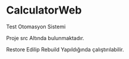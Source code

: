 # CalculatorWeb
Test Otomasyon Sistemi

Proje src Altında bulunmaktadır.

Restore Edilip Rebuild Yapıldığında çalıştırılabilir.
